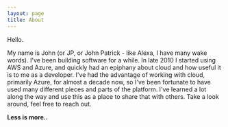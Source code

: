 ```yaml
---
layout: page
title: About
---
```


Hello.

My name is John (or JP, or John Patrick - like Alexa, I have many wake words). I've been building software for a while. In late 2010 I started using AWS and Azure, and quickly had an epiphany about cloud and how useful it is to me as a developer. I've had the advantage of working with cloud, primarily Azure, for almost a decade now, so I've been fortunate to have used many different pieces and parts of the platform. I've learned a lot along the way and use this as a place to share that with others. Take a look around, feel free to reach out.

**Less is more..**